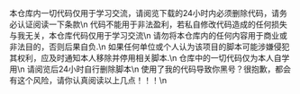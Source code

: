 本仓库内一切代码仅用于学习交流，请阅览下载的24小时内必须删除代码，请务必认证阅读一下条款\n
代码不能用于非法盈利，若私自修改代码造成的任何损失与我无关，本仓库代码仅用于学习交流\n
请勿将本仓库内的任何内容用于商业或非法目的，否则后果自负.\n
如果任何单位或个人认为该项目的脚本可能涉嫌侵犯其权利，应及时通知本人移除并停用相关脚本.\n
仓库中的一切代码仅为本人自学用\n
请阅览后24小时自行删除脚本\n
使用了我的代码导致你黑号？很抱歉，都会有这个风险，请你认真阅读以上几点！！！\n
